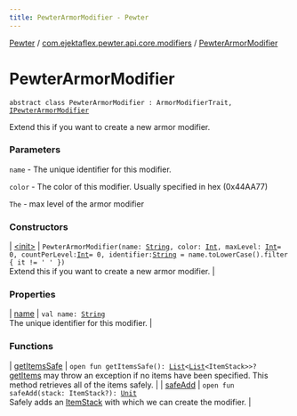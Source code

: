 ```yaml
---
title: PewterArmorModifier - Pewter
---
```


[Pewter](../../index.html) / [com.ejektaflex.pewter.api.core.modifiers](../index.html) / [PewterArmorModifier](./index.html)

# PewterArmorModifier

`abstract class PewterArmorModifier : ArmorModifierTrait, `[`IPewterArmorModifier`](../-i-pewter-armor-modifier.html)

Extend this if you want to create a new armor modifier.

### Parameters

`name` - The unique identifier for this modifier.

`color` - The color of this modifier. Usually specified in hex (0x44AA77)

`The` - max level of the armor modifier

### Constructors

| [&lt;init&gt;](-init-.html) | `PewterArmorModifier(name: `[`String`](https://kotlinlang.org/api/latest/jvm/stdlib/kotlin/-string/index.html)`, color: `[`Int`](https://kotlinlang.org/api/latest/jvm/stdlib/kotlin/-int/index.html)`, maxLevel: `[`Int`](https://kotlinlang.org/api/latest/jvm/stdlib/kotlin/-int/index.html)` = 0, countPerLevel: `[`Int`](https://kotlinlang.org/api/latest/jvm/stdlib/kotlin/-int/index.html)` = 0, identifier: `[`String`](https://kotlinlang.org/api/latest/jvm/stdlib/kotlin/-string/index.html)` = name.toLowerCase().filter { it != ' ' })`<br>Extend this if you want to create a new armor modifier. |

### Properties

| [name](name.html) | `val name: `[`String`](https://kotlinlang.org/api/latest/jvm/stdlib/kotlin/-string/index.html)<br>The unique identifier for this modifier. |

### Functions

| [getItemsSafe](get-items-safe.html) | `open fun getItemsSafe(): `[`List`](https://kotlinlang.org/api/latest/jvm/stdlib/kotlin.collections/-list/index.html)`<`[`List`](https://kotlinlang.org/api/latest/jvm/stdlib/kotlin.collections/-list/index.html)`<ItemStack>>?`<br>[getItems](#) may throw an exception if no items have been specified. This method retrieves all of the items safely. |
| [safeAdd](safe-add.html) | `open fun safeAdd(stack: ItemStack?): `[`Unit`](https://kotlinlang.org/api/latest/jvm/stdlib/kotlin/-unit/index.html)<br>Safely adds an [ItemStack](#) with which we can create the modifier. |

